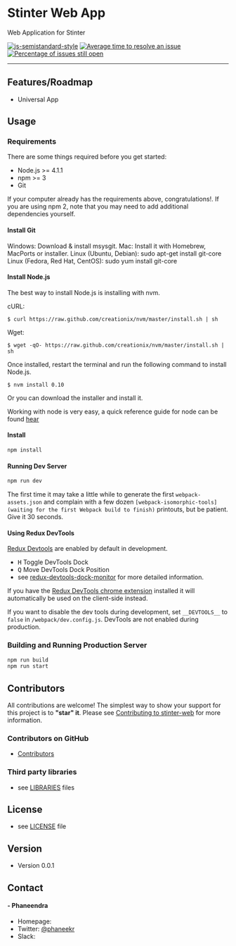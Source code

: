 Stinter Web App
======
Web Application for Stinter

[![js-semistandard-style](https://img.shields.io/badge/code%20style-semistandard-brightgreen.svg?style=flat-square)](https://github.com/Flet/semistandard)
[![Average time to resolve an issue](http://isitmaintained.com/badge/resolution/phaneendra/stinter-web.svg)](http://isitmaintained.com/project/phaneendra/stinter-web "Average time to resolve an issue")
[![Percentage of issues still open](http://isitmaintained.com/badge/open/phaneendra/stinter-web.svg)](http://isitmaintained.com/project/phaneendra/stinter-web "Percentage of issues still open")

----

## Features/Roadmap

* Universal App

## Usage

### Requirements
There are some things required before you get started:

* Node.js >= 4.1.1
* npm >= 3
* Git

If your computer already has the requirements above, congratulations!.
If you are using npm 2, note that you may need to add additional dependencies yourself.

#### Install Git

Windows: Download & install msysgit.
Mac: Install it with Homebrew, MacPorts or installer.
Linux (Ubuntu, Debian): sudo apt-get install git-core
Linux (Fedora, Red Hat, CentOS): sudo yum install git-core


#### Install Node.js

The best way to install Node.js is installing with nvm.

cURL:
```
$ curl https://raw.github.com/creationix/nvm/master/install.sh | sh
```

Wget:
```
$ wget -qO- https://raw.github.com/creationix/nvm/master/install.sh | sh
```

Once installed, restart the terminal and run the following command to install Node.js.
```
$ nvm install 0.10
```

Or you can download the installer and install it.

Working with node is very easy, a quick reference guide for node can be found [hear](https://github.com/phaneendra/stinter-web/wiki/Working-with-Node)

#### Install
```bash
npm install
```

#### Running Dev Server
```bash
npm run dev
```

The first time it may take a little while to generate the first `webpack-assets.json` and complain with a few dozen `[webpack-isomorphic-tools] (waiting for the first Webpack build to finish)` printouts, but be patient. Give it 30 seconds.

#### Using Redux DevTools

[Redux Devtools](https://github.com/gaearon/redux-devtools) are enabled by default in development.

- <kbd>H</kbd> Toggle DevTools Dock
- <kbd>Q</kbd> Move DevTools Dock Position
- see [redux-devtools-dock-monitor](https://github.com/gaearon/redux-devtools-dock-monitor) for more detailed information.

If you have the
[Redux DevTools chrome extension](https://chrome.google.com/webstore/detail/redux-devtools/lmhkpmbekcpmknklioeibfkpmmfibljd) installed it will automatically be used on the client-side instead.

If you want to disable the dev tools during development, set `__DEVTOOLS__` to `false` in `/webpack/dev.config.js`.
DevTools are not enabled during production.

### Building and Running Production Server

```bash
npm run build
npm run start
```


## Contributors
All contributions are welcome! The simplest way to show your support for this project is to **"star" it**. Please see [Contributing to stinter-web](https://github.com/phaneendra/stinter-web/blob/master/CONTRIBUTING.md) for more information.

### Contributors on GitHub
* [Contributors](https://github.com/phaneendra/stinter-web/graphs/contributors)

### Third party libraries
* see [LIBRARIES](https://github.com/phaneendra/stinter-web/wiki/LIBRARIES) files

## License
* see [LICENSE](https://github.com/phaneendra/stinter-web/blob/master/LICENSE.md) file

## Version
* Version 0.0.1

## Contact
####  - Phaneendra
* Homepage:
* Twitter: [@phaneekr](https://twitter.com/phaneekr "phaneekr on twitter")
* Slack:
